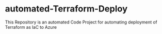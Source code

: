 # automated-Terraform-Deploy
This Repository is an automated Code Project for automating deployment of Terraform as IaC to Azure
